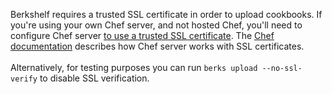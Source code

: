 Berkshelf requires a trusted SSL certificate in order to upload cookbooks. If you're using your own Chef server, and not hosted Chef, you'll need to configure Chef server [to use a trusted SSL certificate](https://osxdominion.wordpress.com/2015/02/25/configuring-chef-server-12-to-use-trusted-ssl-certs/). The [Chef documentation](http://docs.chef.io/server_security.html#ssl-protocols) describes how Chef server works with SSL certificates.<br/><br/>Alternatively, for testing purposes you can run `berks upload --no-ssl-verify` to disable SSL verification.